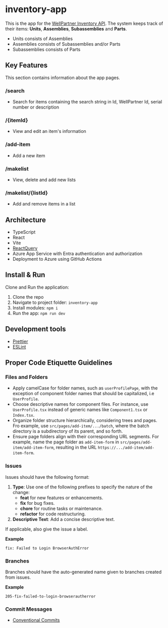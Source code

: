 # inventory-app

This is the app for the [WellPartner Inventory API](https://github.com/OptiCorp/inventory-api).
The system keeps track of their items: **Units**, **Assemblies**, **Subassemblies** and **Parts**.

-   Units consists of Assemblies
-   Assemblies consists of Subassemblies and/or Parts
-   Subassemblies consists of Parts

## Key Features

This section contains information about the app pages.

### /search

-   Search for items containing the search string in Id, WellPartner Id, serial number or description

### /{itemId}

-   View and edit an item's information

### /add-item

-   Add a new item

### /makelist

-   View, delete and add new lists

### /makelist/{listId}

-   Add and remove items in a list

## Architecture

-   TypeScript
-   React
-   Vite
-   [ReactQuery](https://tanstack.com/query/v3/)
-   Azure App Service with Entra authentication and authorization
-   Deployment to Azure using GitHub Actions

## Install & Run

Clone and Run the application:

1. Clone the repo
2. Navigate to project folder: `inventory-app`
3. Install modules: `npm i`
4. Run the app: `npm run dev`

## Development tools

-   [Prettier](https://prettier.io/)
-   [ESLint](https://eslint.org/)

## Proper Code Etiquette Guidelines

### Files and Folders

-   Apply camelCase for folder names, such as `userProfilePage`, with the exception of component folder names that should be capitalized, i.e `UserProfile`.
-   Choose descriptive names for component files. For instance, use `UserProfile.tsx` instead of generic names like `Component1.tsx` or `Index.tsx`.
-   Organize folder structure hierarchically, considering trees and pages. Fro example, use `src/pages/add-item/.../batch`, where the batch directory is a subdirectory of its parent, and so forth.
-   Ensure page folders align with their corresponding URL segments. For example, name the page folder as `add-item-form` in `src/pages/add-item/add-item-form`, resulting in the URL `https://.../add-item/add-item-form`.

### Issues

Issues should have the following format:

1. **Type**: Use one of the following prefixes to specify the nature of the change:
    - **feat** for new features or enhancements.
    - **fix** for bug fixes.
    - **chore** for routine tasks or maintenance.
    - **refactor** for code restructuring.
2. **Descriptive Text**: Add a concise descriptive text.

If applicable, also give the issue a label.

**Example**

```
fix: Failed to Login BrowserAuthError
```

### Branches

Branches should have the auto-generated name given to branches created from issues.

**Example**

```
205-fix-failed-to-login-browserautherror
```

### Commit Messages

-   [Conventional Commits](https://www.conventionalcommits.org/en/v1.0.0/)
